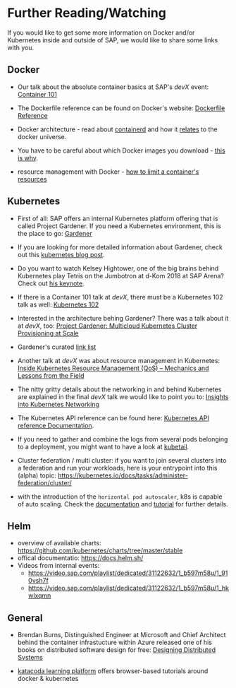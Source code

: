 # Further Reading/Watching

If you would like to get some more information on Docker and/or Kubernetes inside and outside of SAP, we would like to share some links with you.

## Docker

- Our talk about the absolute container basics at SAP's *devX* event: [Container 101](https://video.sap.com/media/t/1_gxz1oox7/84675141)

- The Dockerfile reference can be found on Docker's website: [Dockerfile Reference](https://docs.docker.com/engine/reference/builder/)

- Docker architecture - read about [containerd](https://containerd.io/) and how it [relates](https://hackernoon.com/docker-containerd-standalone-runtimes-heres-what-you-should-know-b834ef155426?gi=c8140ae48de2) to the docker universe.

- You have to be careful about which Docker images you download - [this is why](https://kromtech.com/blog/security-center/cryptojacking-invades-cloud-how-modern-containerization-trend-is-exploited-by-attackers).

- resource management with Docker - [how to limit a container's resources](https://docs.docker.com/config/containers/resource_constraints)

## Kubernetes

- First of all: SAP offers an internal Kubernetes platform offering that is called Project Gardener. If you need a Kubernetes environment, this is the place to go: [Gardener](https://github.wdf.sap.corp/pages/kubernetes/gardener/)

- If you are looking for more detailed information about Gardener, check out this [kubernetes blog post](https://kubernetes.io/blog/2018/05/17/gardener/).

- Do you want to watch Kelsey Hightower, one of the big brains behind Kubernetes play Tetris on the Jumbotron at d-Kom 2018 at SAP Arena? Check out [his keynote](https://broadcast.co.sap.com/event/dkom/2018#!video%2F18106).

- If there is a Container 101 talk at *devX*, there must be a Kubernetes 102 talk as well: [Kubernetes 102](https://video.sap.com/media/t/1_64gue1c2/84675141)

- Interested in the architecture behing Gardener? There was a talk about it at *devX*, too:
[Project Gardener: Multicloud Kubernetes Cluster Provisioning at Scale](https://video.sap.com/media/t/1_9ifoaxbx/84675141)

- Gardener's curated [link list](https://github.wdf.sap.corp/pages/kubernetes/gardener/doc/2017/01/16/howto-curated-links.html)

- Another talk at *devX* was about resource management in Kubernetes:
[Inside Kubernetes Resource Management (QoS) – Mechanics and Lessons from the Field](https://video.sap.com/media/t/1_hcnybwp9/84675141)

- The nitty gritty details about the networking in and behind Kubernetes are explained in the final *devX* talk we would like to point you to: [Insights into Kubernetes Networking](https://video.sap.com/media/t/1_8fawa5io/84675141)

- The Kubernetes API reference can be found here: [Kubernetes API reference Documentation](https://kubernetes.io/docs/reference/).

- If you need to gather and combine the logs from several pods belonging to a deployment, you might want to have a look at [kubetail](https://github.com/johanhaleby/kubetail).

- Cluster federation / multi cluster: if you want to join several clusters into a federation and run your workloads, here is your entrypoint into this (alpha) topic: https://kubernetes.io/docs/tasks/administer-federation/cluster/

- with the introduction of the `horizontal pod autoscaler`, k8s is capable of auto scaling. Check the [documentation](https://kubernetes.io/docs/tasks/run-application/horizontal-pod-autoscale/) and [tutorial](https://kubernetes.io/docs/tasks/run-application/horizontal-pod-autoscale-walkthrough/) for further details.

## Helm
- overview of available charts: https://github.com/kubernetes/charts/tree/master/stable
- offical documentatio: https://docs.helm.sh/
- Videos from internal events:
  - https://video.sap.com/playlist/dedicated/31122632/1_b597m58u/1_910vsh7f
  - https://video.sap.com/playlist/dedicated/31122632/1_b597m58u/1_hkwlxqmn

## General

- Brendan Burns, Distinguished Engineer at Microsoft and Chief Architect behind the container infrastucture within Azure released one of his books on distributed software design for free: [Designing Distributed Systems](https://azure.microsoft.com/mediahandler/files/resourcefiles/baf44271-3870-454f-868c-23d48e7672cb/Designing_Distributed_Systems.pdf)

- [katacoda learning platform](https://www.katacoda.com/learn) offers browser-based tutorials around docker & kubernetes  
